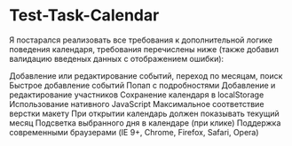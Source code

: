 Test-Task-Calendar
==================

Я постарался реализовать все требования к дополнительной логике поведения календаря,
требования перечислены ниже (также добавил валидацию введеных данных с отображением ошибки):

Добавление или редактирование событий, переход по месяцам, поиск
Быстрое добавление событий
Попап с подробностями
Добавление и редактирование участников
Сохранение календаря в localStorage
Использование нативного JavaScript
Максимальное соответствие верстки макету
При открытии календарь должен показывать текущий месяц
Подсветка выбранного дня в календаре (при клике)
Поддержка современными браузерами (IE 9+, Chrome, Firefox, Safari, Opera)